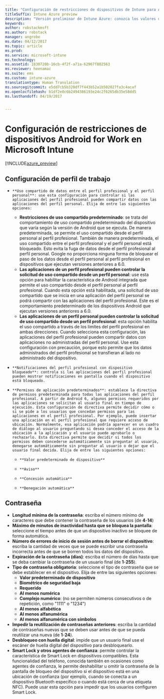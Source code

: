 ```yaml
---
title: "Configuración de restricciones de dispositivos de Intune para Android for Work"
titleSuffix: Intune Azure preview
description: "Versión preliminar de Intune Azure: conozca los valores de configuración de Intune que puede usar para controlar la configuración y la funcionalidad de los dispositivos Android for Work."
keywords: 
author: robstackmsft
ms.author: robstack
manager: angrobe
ms.date: 04/12/2017
ms.topic: article
ms.prod: 
ms.service: microsoft-intune
ms.technology: 
ms.assetid: 1830720b-16cb-4f2f-a71a-62967f882563
ms.reviewer: heenamac
ms.suite: ems
ms.custom: intune-azure
translationtype: Human Translation
ms.sourcegitcommit: e5dd7cb5b320df7f443b52a1b502027fa3c4acaf
ms.openlocfilehash: b1df2e0c6b2494386193e24c2f6265db35e58dd5
ms.lasthandoff: 04/19/2017


---
```


# <a name="android-for-work-device-restriction-settings-in-microsoft-intune"></a>Configuración de restricciones de dispositivos Android for Work en Microsoft Intune

[!INCLUDE[azure_preview](../includes/azure_preview.md)]

## <a name="work-profile-settings"></a>Configuración de perfil de trabajo
-     **Uso compartido de datos entre el perfil profesional y el perfil personal**: use esta configuración para controlar si las aplicaciones del perfil profesional pueden compartir datos con las aplicaciones del perfil personal. Elija de entre las siguientes opciones: 
    - **Restricciones de uso compartido predeterminado**: se trata del comportamiento de uso compartido predeterminado del dispositivo que varía según la versión de Android que se ejecuta. De manera predeterminada, se permite el uso compartido desde el perfil personal al perfil profesional. También de manera predeterminada, el uso compartido entre el perfil profesional y el perfil personal está bloqueado. Esto evita la fuga de datos desde el perfil profesional al perfil personal. Google no proporciona ninguna forma de bloquear el paso de los datos desde el perfil personal al perfil profesional en dispositivos que ejecutan versiones anteriores a 6.0.  
    - **Las aplicaciones de un perfil profesional pueden controlar la solicitud de uso compartido desde un perfil personal**: use esta opción para habilitar la característica de Android integrada que permite el uso compartido desde el perfil personal al perfil profesional. Cuando esta opción está habilitada, una solicitud de uso compartido que se inicia en una aplicación del perfil personal se podrá compartir con las aplicaciones del perfil profesional. Este es el comportamiento predeterminado de los dispositivos Android que ejecutan versiones anteriores a 6.0.
    - **Las aplicaciones de un perfil personal pueden controlar la solicitud de uso compartido desde un perfil profesional**: esta opción habilita el uso compartido a través de los límites del perfil profesional en ambas direcciones. Cuando selecciona esta configuración, las aplicaciones del perfil profesional pueden compartir datos con aplicaciones no administradas del perfil personal.  Use esta configuración con precaución, porque esto permite que los datos administrados del perfil profesional se transfieran al lado no administrado del dispositivo.


-     **Notificaciones del perfil profesional con dispositivo bloqueado**: controla si las aplicaciones del perfil profesional pueden mostrar notificaciones en pantalla cuando el dispositivo está bloqueado.
-     **Permisos de aplicación predeterminados**: establece la directiva de permisos predeterminada para todas las aplicaciones del perfil profesional. A partir de Android 6, algunos permisos requeridos por las aplicaciones se solicitan al usuario final en tiempo de ejecución. Esta configuración de directiva permite decidir cómo o si se pide a los usuarios que concedan permisos para las aplicaciones en el perfil profesional. Por ejemplo, puede insertar una aplicación en el perfil profesional que requiere acceso de ubicación. Normalmente, esa aplicación podría aparecer en un cuadro de diálogo al usuario preguntando si desea conceder el acceso de la ubicación a la aplicación y el usuario puede aprobarlo o rechazarlo. Esta directiva permite que decidir si todos los permisos deben concederse automáticamente sin preguntar al usuario, denegarse automáticamente sin preguntar al usuario o dejar que el usuario final decida. Elija de entre las siguientes opciones:
    -     **Valor predeterminado de dispositivo**
    -     **Aviso**
    -     **Concesión automática**
    -     **Denegación automática**

## <a name="password"></a>Contraseña

- **Longitud mínima de la contraseña**: escriba el número mínimo de caracteres que debe contener la contraseña de los usuarios (de **4**-**14**)
- **Máximo de minutos de inactividad hasta que se bloquea la pantalla**: seleccione el tiempo antes de que un dispositivo inactivo se bloquee de forma automática.
- **Número de errores de inicio de sesión antes de borrar el dispositivo**: escriba la cantidad de veces que se puede escribir una contraseña incorrecta antes de que se borren todos los datos del dispositivo.
- **Expiración de la contraseña (días)**: escriba el número de días hasta que se deba cambiar la contraseña de un usuario final (de **1**-**255**).
- **Tipo de contraseña obligatoria**: seleccione el tipo de contraseña que se debe establecer en el dispositivo. Elija de entre las siguientes opciones:
    - **Valor predeterminado de dispositivo**
    - **Biométrico de seguridad baja**
    - **Requerido**
    - **Al menos numérica**
    - **Complejo numérico**: (no se permiten números consecutivos o de repetición, como "1111" o "1234")
    - **Al menos alfabética**
    - **Al menos alfanumérica**
    - **Al menos alfanumérica con símbolos**
- **Impedir la reutilización de contraseñas anteriores**: escriba la cantidad de contraseñas nuevas que se deben usar antes de que se pueda reutilizar una nueva (de **1**-**24**).
- **Desbloqueo con huella digital**: impide que un usuario final use el escáner de huella digital del dispositivo para desbloquearlo.
- **Smart Lock y otros agentes de confianza**: permite controlar la característica de Smart Lock en dispositivos compatibles. Esta funcionalidad del teléfono, conocida también en ocasiones como agentes de confianza, le permite deshabilitar u omitir la contraseña de la pantalla de bloqueo del dispositivo si el dispositivo está en una ubicación de confianza (por ejemplo, cuando se conecta a un dispositivo Bluetooth específico o cuando está cerca de una etiqueta NFC). Puede usar esta opción para impedir que los usuarios configuren Smart Lock.



